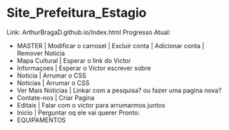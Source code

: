 # Site_Prefeitura_Estagio
Link: ArthurBragaD.github.io/Index.html
Progresso Atual:
- MASTER
| Modificar o carrosel
| Excluir conta
| Adicionar conta
| Remover Noticia 
- Mapa Cultural
| Esperar o link do Victor
- Informaçoes
| Esperar o Victor escrever sobre
- Noticia
| Arrumar o CSS
- Noticias
| Arrumar o CSS
- Ver Mais Noticias
| Linkar com a pesquisa? ou fazer uma pagina nova?
- Contate-nos
| Criar Pagina
- Editais
| Falar com o victor para arrumarmos juntos
- Inicio
| Perguntar oq ele vai querer
Pronto:
- EQUIPAMENTOS
